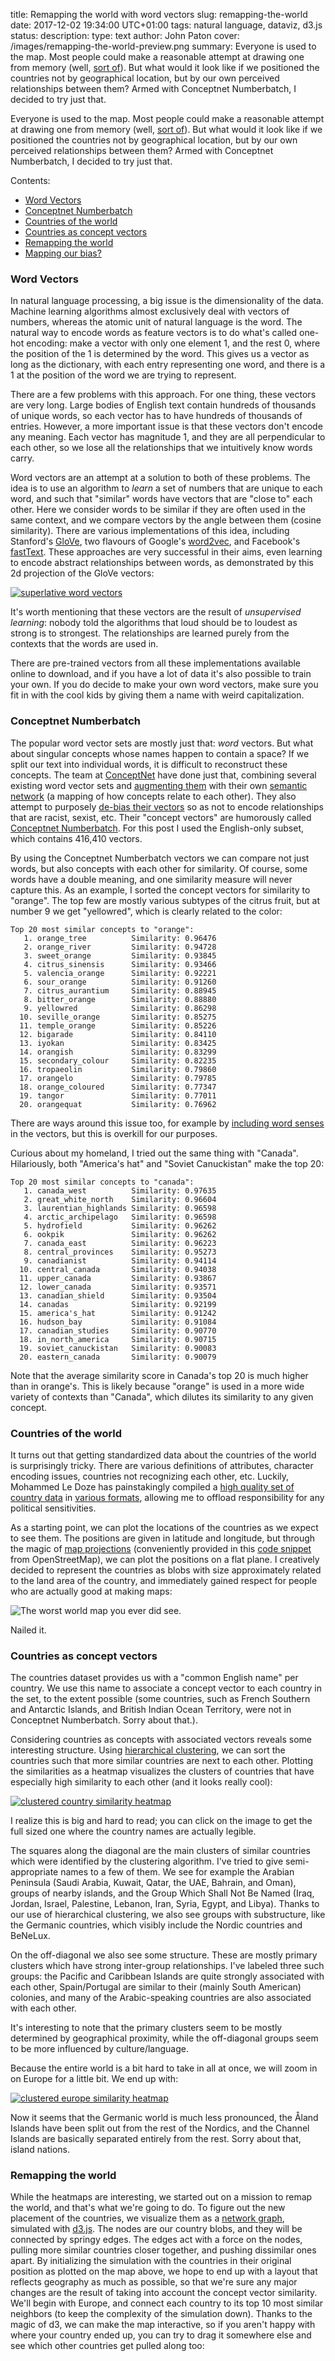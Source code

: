 title: Remapping the world with word vectors
slug: remapping-the-world
date: 2017-12-02 19:34:00 UTC+01:00
tags: natural language, dataviz, d3.js
status: 
description:
type: text
author: John Paton
cover: /images/remapping-the-world-preview.png
summary: Everyone is used to the map. Most people could make a reasonable attempt at drawing one from memory (well, [sort of](https://www.theatlantic.com/international/archive/2014/01/what-you-get-when-30-people-draw-a-world-map-from-memory/282901/)). But what would it look like if we positioned the countries not by geographical location, but by our own perceived relationships between them? Armed with Conceptnet Numberbatch, I decided to try just that.


Everyone is used to the map. Most people could make a reasonable attempt at drawing one from memory (well, [sort of](https://www.theatlantic.com/international/archive/2014/01/what-you-get-when-30-people-draw-a-world-map-from-memory/282901/)). But what would it look like if we positioned the countries not by geographical location, but by our own perceived relationships between them? Armed with Conceptnet Numberbatch, I decided to try just that.

Contents:

* [Word Vectors](#word-vectors)
* [Conceptnet Numberbatch](#conceptnet-numberbatch)
* [Countries of the world](#countries-of-the-world)
* [Countries as concept vectors](#countries-as-concept-vectors)
* [Remapping the world](#remapping)
* [Mapping our bias?](#mapping-our-bias)



<a name="word-vectors"> </a>
###  Word Vectors 

In natural language processing, a big issue is the dimensionality of the data. Machine learning algorithms almost exclusively deal with vectors of numbers, whereas the atomic unit of natural language is the word. The natural way to encode words as feature vectors is to do what's called one-hot encoding: make a vector with only one element 1, and the rest 0, where the position of the 1 is determined by the word. This gives us a vector as long as the dictionary, with each entry representing one word, and there is a 1 at the position of the word we are trying to represent.

There are a few problems with this approach. For one thing, these vectors are very long. Large bodies of English text contain hundreds of thousands of unique words, so each vector has to have hundreds of thousands of entries. However, a more important issue is that these vectors don't encode any meaning. Each vector has magnitude 1, and they are all perpendicular to each other, so we lose all the relationships that we intuitively know words carry. 

Word vectors are an attempt at a solution to both of these problems. The idea is to use an algorithm to *learn* a set of numbers that are unique to each word, and such that "similar" words have vectors that are "close to" each other. Here we consider words to be similar if they are often used in the same context, and we compare vectors by the angle between them (cosine similarity). There are various implementations of this idea, including Stanford's [GloVe](https://nlp.stanford.edu/projects/glove/), two flavours of Google's [word2vec](https://code.google.com/archive/p/word2vec/), and Facebook's [fastText](https://research.fb.com/fasttext/). These approaches are very successful in their aims, even learning to encode abstract relationships between words, as demonstrated by this 2d projection of the GloVe vectors:

[![superlative word vectors](/images/word_vectors_superlative.jpg)](https://nlp.stanford.edu/projects/glove/images/comparative_superlative.jpg)

It's worth mentioning that these vectors are the result of *unsupervised learning*: nobody told the algorithms that loud should be to loudest as strong is to strongest. The relationships are learned purely from the contexts that the words are used in.

There are pre-trained vectors from all these implementations available online to download, and if you have a lot of data it's also possible to train your own. If you do decide to make your own word vectors, make sure you fit in with the cool kids by giving them a name with weird capitalization.

<a name="conceptnet-numberbatch"></a>
### Conceptnet Numberbatch

The popular word vector sets are mostly just that: *word* vectors. But what about singular concepts whose names happen to contain a space? If we split our text into individual words, it is difficult to reconstruct these concepts. The team at [ConceptNet](http://conceptnet.io/) have done just that, combining several existing word vector sets and [augmenting them](https://arxiv.org/pdf/1604.01692.pdf) with their own [semantic network](https://en.wikipedia.org/wiki/Semantic_network) (a mapping of how concepts relate to each other). They also attempt to purposely [de-bias their vectors](https://blog.conceptnet.io/2017/04/24/conceptnet-numberbatch-17-04-better-less-stereotyped-word-vectors/) so as not to encode relationships that are racist, sexist, etc. Their "concept vectors" are humorously called [Conceptnet Numberbatch](https://blog.conceptnet.io/2016/05/25/conceptnet-numberbatch-a-new-name-for-the-best-word-embeddings-you-can-download/). For this post I used the English-only subset, which contains 416,410 vectors.

By using the Conceptnet Numberbatch vectors we can compare not just words, but also concepts with each other for similarity. Of course, some words have a double meaning, and one similarity measure will never capture this. As an example, I sorted the concept vectors for similarity to "orange". The top few are mostly various subtypes of the citrus fruit, but at number 9 we get "yellowred", which is clearly related to the color:

    Top 20 most similar concepts to "orange":
       1. orange_tree          Similarity: 0.96476
       2. orange_river         Similarity: 0.94728
       3. sweet_orange         Similarity: 0.93845
       4. citrus_sinensis      Similarity: 0.93466
       5. valencia_orange      Similarity: 0.92221
       6. sour_orange          Similarity: 0.91260
       7. citrus_aurantium     Similarity: 0.88945
       8. bitter_orange        Similarity: 0.88880
       9. yellowred            Similarity: 0.86298
      10. seville_orange       Similarity: 0.85275
      11. temple_orange        Similarity: 0.85226
      12. bigarade             Similarity: 0.84110
      13. iyokan               Similarity: 0.83425
      14. orangish             Similarity: 0.83299
      15. secondary_colour     Similarity: 0.82235
      16. tropaeolin           Similarity: 0.79860
      17. orangelo             Similarity: 0.79785
      18. orange_coloured      Similarity: 0.77347
      19. tangor               Similarity: 0.77011
      20. orangequat           Similarity: 0.76962

There are ways around this issue too, for example by [including word senses](https://explosion.ai/blog/sense2vec-with-spacy) in the vectors, but this is overkill for our purposes.

Curious about my homeland, I tried out the same thing with "Canada". Hilariously, both "America's hat" and "Soviet Canuckistan" make the top 20:

    Top 20 most similar concepts to "canada":
       1. canada_west          Similarity: 0.97635
       2. great_white_north    Similarity: 0.96604
       3. laurentian_highlands Similarity: 0.96598
       4. arctic_archipelago   Similarity: 0.96598
       5. hydrofield           Similarity: 0.96262
       6. ookpik               Similarity: 0.96262
       7. canada_east          Similarity: 0.96223
       8. central_provinces    Similarity: 0.95273
       9. canadianist          Similarity: 0.94114
      10. central_canada       Similarity: 0.94038
      11. upper_canada         Similarity: 0.93867
      12. lower_canada         Similarity: 0.93571
      13. canadian_shield      Similarity: 0.93504
      14. canadas              Similarity: 0.92199
      15. america's_hat        Similarity: 0.91242
      16. hudson_bay           Similarity: 0.91084
      17. canadian_studies     Similarity: 0.90770
      18. in_north_america     Similarity: 0.90715
      19. soviet_canuckistan   Similarity: 0.90083
      20. eastern_canada       Similarity: 0.90079

Note that the average similarity score in Canada's top 20 is much higher than in orange's. This is likely because "orange" is used in a more wide variety of contexts than "Canada", which dilutes its similarity to any given concept. 

<a name="countries-of-the-world"></a>
### Countries of the world

It turns out that getting standardized data about the countries of the world is surprisingly tricky. There are various definitions of attributes, character encoding issues, countries not recognizing each other, etc. Luckily, Mohammed Le Doze has painstakingly compiled a [high quality set of country data](https://mledoze.github.io/countries/) in [various formats](https://github.com/mledoze/countries/tree/master/dist), allowing me to offload responsibility for any political sensitivities.

As a starting point, we can plot the locations of the countries as we expect to see them. The positions are given in latitude and longitude, but through the magic of [map projections](https://xkcd.com/977/) (conveniently provided in this [code snippet](http://wiki.openstreetmap.org/wiki/Mercator#Python_implementation) from OpenStreetMap), we can plot the positions on a flat plane. I creatively decided to represent the countries as blobs with size approximately related to the land area of the country, and immediately gained respect for people who are actually good at making maps:

![The worst world map you ever did see.](/images/world_map_merc.png)

Nailed it.

<a name="countries-as-concept-vectors"></a>
### Countries as concept vectors

The countries dataset provides us with a "common English name" per country. We use this name to associate a concept vector to each country in the set, to the extent possible (some countries, such as French Southern and Antarctic Islands, and British Indian Ocean Territory, were not in Conceptnet Numberbatch. Sorry about that.).

Considering countries as concepts with associated vectors reveals some interesting structure. Using [hierarchical clustering](https://en.wikipedia.org/wiki/Hierarchical_clustering), we can sort the countries such that more similar countries are next to each other. Plotting the similarities as a heatmap visualizes the clusters of countries that have especially high similarity to each other (and it looks really cool):

[![clustered country similarity heatmap](/images/countries_similarity_world_annotated2.png)](/images/countries_similarity_world_annotated2.png)

I realize this is big and hard to read; you can click on the image to get the full sized one where the country names are actually legible. 

The squares along the diagonal are the main clusters of similar countries which were identified by the clustering algorithm. I've tried to give semi-appropriate names to a few of them. We see for example the Arabian Peninsula (Saudi Arabia, Kuwait, Qatar, the UAE, Bahrain, and Oman), groups of nearby islands, and the Group Which Shall Not Be Named (Iraq, Jordan, Israel, Palestine, Lebanon, Iran, Syria, Egypt, and Libya). Thanks to our use of hierarchical clustering, we also see groups with substructure, like the Germanic countries, which visibly include the Nordic countries and BeNeLux.

On the off-diagonal we also see some structure. These are mostly primary clusters which have strong inter-group relationships. I've labeled three such groups: the Pacific and Caribbean Islands are quite strongly associated with each other, Spain/Portugal are similar to their (mainly South American) colonies, and many of the Arabic-speaking countries are also associated with each other.

It's interesting to note that the primary clusters seem to be mostly determined by geographical proximity, while the off-diagonal groups seem to be more influenced by culture/language.

Because the entire world is a bit hard to take in all at once, we will zoom in on Europe for a little bit. We end up with:

[![clustered europe similarity heatmap](/images/countries_similarity_eur.svg)](/images/countries_similarity_eur.svg)

Now it seems that the Germanic world is much less pronounced, the Åland Islands have been split out from the rest of the Nordics, and the Channel Islands are basically separated entirely from the rest. Sorry about that, island nations.

<a name="remapping"></a>
### Remapping the world

While the heatmaps are interesting, we started out on a mission to remap the world, and that's what we're going to do. To figure out the new placement of the countries, we visualize them as a [network graph](https://en.wikipedia.org/wiki/Graph_theory), simulated with [d3.js](https://d3js.org/). The nodes are our country blobs, and they will be connected by springy edges. The edges act with a force on the nodes, pulling more similar countries closer together, and pushing dissimilar ones apart. By initializing the simulation with the countries in their original position as plotted on the map above, we hope to end up with a layout that reflects geography as much as possible, so that we're sure any major changes are the result of taking into account the concept vector similarity. We'll begin with Europe, and connect each country to its top 10 most similar neighbors (to keep the complexity of the simulation down). Thanks to the magic of d3, we can make the map interactive, so if you aren't happy with where your country ended up, you can try to drag it somewhere else and see which other countries get pulled along too:


<div align="center">
<svg id="europe" width="600" height="500"></svg>
</div>

Now we're talking! The simulation isn't totally deterministic, so you might see something different, but when I run it I see the Faroes and Iceland get pulled into the interior of Northern Europe thanks to strong connections with the (rest of the) Nordics. The UK moves even further outside mainland Europe. France gains Ireland as a neighbour, but not because of any particularly strong relationship. Rather, Ireland has connections to fellow island nations Iceland (North), Malta (South), and the UK (West), so in balancing these it just happens to end up near France. The Vatican is ejected from mainland Europe due to its surprisingly weak connection to Italy. The Baltics move southeast to be closer to the former Yugoslav countries, which also causes Poland to be pulled south of Austria. 

It's extremely addicting to play with this simulation and imagine the alternate histories that could have resulted. The Vatican Armada? The Polish-Faroese Empire? Delicious Irish cuisine? We will never know.

Just like with the heatmaps, the network graph for the entire world is a bit overwhelming. We simplify the simulation further by connecting each country to only its top 3 neighbors, and make it a bit taller to give them more room to spread out (feel free to drag them apart yourself to get an even better view):

<div align="center">
<svg id="world" width="600" height="800"></svg>
</div>

Dragging the countries around gives a good feel for who is connected to who. It's particularly interesting when countries from different continents are closely connected. Portugal and Spain are pulled into the midst of their South American colonies, which form an unusually rigid block. The US finds an unlikely neighbor in Georgia (undoubtedly caused by the US state of the same name). The Anglosphere makes its first appearance, linking the US, Canada, the UK, Australia, and New Zealand (and, dare I say, Ireland). Turkey and Central Asia are disconnected from the rest of Asia, preferring the company of Russia. Canada and the US decouple from the rest of the Americas. Chad is kept at a distance from the rest of Africa, probably because of its common usage as an English name diluting the strength of its connections (the "orange" effect), an issue which also plagues Réunion. The Falklands gain great strategic importance, forming a sole link between the Pacific Islands and the Caribbean. 

Surprisingly, the entire world seems to remain connected (even if the connecting edges are so weak as to not be visible). Our simulation of so few connections made it possible for 3 or 4 countries to form an exclusive block, disconnected from the rest of the world, but as far as I can tell this did not happen.

<a name="mapping-our-bias"></a>
### Mapping our bias?

We have spent quite some time considering the new (and old) groupings that show up when we consider the countries as concept vectors. However, it's also important to consider what is not present in the data, and how this may reveal underlying confounding factors.

Although a loosely-grouped Anglosphere formed in the world network graph, the relative strengths of the connections were largely weak enough to not show up in the clustering we performed to create the heat map. Conversely, Africa appeared in the heatmap as one giant block, despite great diversity across the continent (Somalia, Tunisia, and Zimbabwe in the same group?). 

My hypothesis is that this is a result of using only the English subset of Conceptnet Numberbatch's concept vectors. We humans have a tendency to see differences between members of our "own group" (whatever that means), while seeing other groups as one cohesive unit. Wikipedia tells me this concept is known as [out-group homogeneity](https://en.wikipedia.org/wiki/Out-group_homogeneity), which can lead to stereotyping. In the *English* concept vectors (which were trained on English text gathered from the Internet), the Anglosphere countries aren't frequently used in the exact same context, because they are more often perceived as the in-group by people who are speaking English. This (and not Brexit) would also explain the UK being pushed out of Europe and relatively far from Ireland in the Europe network graph. All of this happens in spite of ConceptNet actively working to remove bias from their vectors, showing just how tricky this issue really is.

It would be interesting to confirm this hypothesis by trying this experiment out with other language vectors, but this post is already long enough, so I will leave that for future exploration. For now, suffice it to say that unexamined factors in your data may lead to unexpected results. If you find yourself making sweeping generalizations or casually reporting on "Soviet Canuckistan", it may be time to reevaluate your assumptions.

Did you find any other interesting (missing) connections? Could I have improved the graphs (this is my first forray into d3)? Let me know below! 

<script src="https://d3js.org/d3.v4.min.js"></script>
<script>

var cmap = {"Americas":"#3aa500", "Asia":"#881166", "Africa":"#e34a6f", 
            "Europe":"#0c5fd3", "Oceania":"#e8d214"};

var svg_eur = d3.select("#europe"),
    width_eur = +svg_eur.attr("width"),
    height_eur = +svg_eur.attr("height");

var svg_wor = d3.select("#world"),
    width_wor = +svg_wor.attr("width"),
    height_wor = +svg_wor.attr("height");

var color = d3.scaleOrdinal(d3.schemeCategory10);

var simulation_eur = d3.forceSimulation()
    .force("charge", d3.forceManyBody().strength(-75))
    .force("collide", d3.forceCollide().radius(rad))
    .force("center", d3.forceCenter(width_eur / 2, height_eur / 2))
    .velocityDecay(0.7);

var simulation_wor = d3.forceSimulation()
    .force("charge", d3.forceManyBody().strength(-5))
    .force("collide", d3.forceCollide().radius(rad))
    .force("center", d3.forceCenter(width_wor / 2, height_wor / 2))
    .velocityDecay(0.7);


function rad(d){
    return Math.max(2, 25* Math.pow(d.area, 1/3));
};

d3.json("/static/europe.json", function(error, graph) {
  if (error) throw error;

  var link = svg_eur.append("g")
      .attr("class", "links")
    .selectAll("line")
    .data(graph.links)
    .enter().append("line")
      .attr("stroke-width", 2)
      .attr("stroke", "#999")
      .attr("stroke-opacity", function(d) {return 0.5*Math.pow(d.strength, 2); });


  // function(d) { return color(d.region); })

  var node = svg_eur.append("g")
      .attr("class", "nodes")
      .selectAll(".node")
      .data(graph.nodes)
      .enter()
      .append("g")
        .attr("class","node")
        .call(d3.drag()
          .on("start", dragstarted_eur)
          .on("drag", dragged_eur)
          .on("end", dragended_eur));

    node.append("circle")
        .attr("r", rad)
        .attr("fill", function(d) { return cmap[d.region]; })


    node.attr("transform", function(d) { return "translate(" + d.x + "," + d.y + ")"; });

  //   .selectAll("circle")
  //   .data(graph.nodes)
  //   .enter().append("circle")
  //     .attr("cx", function(d) {return d.x; })
  //     .attr("cy", function(d) {return d.y; })
  //     .attr("r", rad)
  //     .attr("fill", "red")
  //     .call(d3.drag()
  //         .on("start", dragstarted)
  //         .on("drag", dragged)
  //         .on("end", dragended));

  node.append("text")
      .text(function(d) { return d.commonName; })
        .attr("alignment-baseline","middle")
        .attr("text-anchor", "right")
        .attr("dx", rad)
        .attr("font-family","sans-serif")
        .attr("font-size","9pt")
        .attr("opacity","0.5")

  simulation_eur
      .nodes(graph.nodes)
      .on("tick", ticked);

  simulation_eur.force("link", d3.forceLink()
                             .links(graph.links)
                             .strength(function(d) {return 5*(Math.pow(d.strength, 4)); })
                             .distance(function(d) {return 200*(1-Math.pow(d.strength, 2)); }));

    function boxx(d){
        return Math.min(Math.max(rad(d), d.x), width_eur-rad(d)-100);
    }

    function boxy(d){
        return Math.min(Math.max(rad(d), d.y), height_eur-rad(d)-5);
    }

  function ticked() {
    link
        .attr("x1", function(d) { return boxx(d.source); })
        .attr("y1", function(d) { return boxy(d.source); })
        .attr("x2", function(d) { return boxx(d.target); })
        .attr("y2", function(d) { return boxy(d.target); });

    node
        .attr("transform", function(d) { return "translate(" + boxx(d) + "," + boxy(d) + ")"; })
        .attr("cx", function(d) { boxx(d); })
        .attr("cy", function(d) { boxy(d) });
  }
});



d3.json("/static/world.json", function(error, graph) {
  if (error) throw error;

  var link = svg_wor.append("g")
      .attr("class", "links")
    .selectAll("line")
    .data(graph.links)
    .enter().append("line")
      .attr("stroke-width", 2)
      .attr("stroke", "#999")
      .attr("stroke-opacity", function(d) {return 0.5*Math.pow(d.strength, 2); });


  // function(d) { return color(d.region); })

  var node = svg_wor.append("g")
      .attr("class", "nodes")
      .selectAll(".node")
      .data(graph.nodes)
      .enter()
      .append("g")
        .attr("class","node")
        .call(d3.drag()
          .on("start", dragstarted_wor)
          .on("drag", dragged_wor)
          .on("end", dragended_wor));

    node.append("circle")
        .attr("r", rad)
        .attr("fill", function(d) { return cmap[d.region]; })


    node.attr("transform", function(d) { return "translate(" + d.x + "," + d.y + ")"; });

  //   .selectAll("circle")
  //   .data(graph.nodes)
  //   .enter().append("circle")
  //     .attr("cx", function(d) {return d.x; })
  //     .attr("cy", function(d) {return d.y; })
  //     .attr("r", rad)
  //     .attr("fill", "red")
  //     .call(d3.drag()
  //         .on("start", dragstarted)
  //         .on("drag", dragged)
  //         .on("end", dragended));

  node.append("text")
      .text(function(d) { return d.commonName; })
        .attr("alignment-baseline","middle")
        .attr("text-anchor", "right")
        .attr("dx", rad)
        .attr("font-family","sans-serif")
        .attr("font-size","9pt")
        .attr("opacity","0.5")

  simulation_wor
      .nodes(graph.nodes)
      .on("tick", ticked);

  simulation_wor.force("link", d3.forceLink()
                             .links(graph.links)
                             .strength(function(d) {return 7*(Math.pow(d.strength, 4)); })
                             .distance(function(d) {return 150*(1-Math.pow(d.strength, 2)); }));

    function boxx(d){
        return Math.min(Math.max(rad(d), d.x), width_wor-rad(d)-100);
    }

    function boxy(d){
        return Math.min(Math.max(rad(d), d.y), height_wor-rad(d)-5);
    }

  function ticked() {
    link
        .attr("x1", function(d) { return boxx(d.source); })
        .attr("y1", function(d) { return boxy(d.source); })
        .attr("x2", function(d) { return boxx(d.target); })
        .attr("y2", function(d) { return boxy(d.target); });

    node
        .attr("transform", function(d) { return "translate(" + boxx(d) + "," + boxy(d) + ")"; })
        .attr("cx", function(d) { boxx(d); })
        .attr("cy", function(d) { boxy(d) });
  }
});


function dragstarted_eur(d) {
  if (!d3.event.active) simulation_eur.alphaTarget(0.3).restart();
  d.fx = d.x;
  d.fy = d.y;
}

function dragged_eur(d) {
  d.fx = d3.event.x;
  d.fy = d3.event.y;
}

function dragended_eur(d) {
  if (!d3.event.active) simulation_eur.alphaTarget(0);
  d.fx = null;
  d.fy = null;
}

function dragstarted_wor(d) {
  if (!d3.event.active) simulation_wor.alphaTarget(0.3).restart();
  d.fx = d.x;
  d.fy = d.y;
}

function dragged_wor(d) {
  d.fx = d3.event.x;
  d.fy = d3.event.y;
}

function dragended_wor(d) {
  if (!d3.event.active) simulation_wor.alphaTarget(0);
  d.fx = null;
  d.fy = null;
}

</script>


